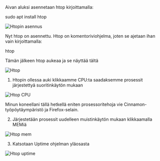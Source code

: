 Aivan aluksi asennetaan htop kirjoittamalla:

sudo apt install htop

![Htopin asennus](https://user-images.githubusercontent.com/72074501/117138068-397a4e00-adb3-11eb-894e-6a9df740ae20.png)

Nyt htop on asennettu. Htop on komentoriviohjelma, joten se ajetaan ihan vain kirjoittamalla:

htop

Tämän jälkeen htop aukeaa ja se näyttää tältä

![Htop](https://user-images.githubusercontent.com/72074501/117138155-4bf48780-adb3-11eb-899b-1c2a50f86724.png)

1. Htopin ollessa auki klikkaamme CPU:ta saadaksemme prosessit järjestettyä suoritinkäytön mukaan

![Htop CPU](https://user-images.githubusercontent.com/72074501/117138545-d5a45500-adb3-11eb-9afb-2f59cb2b88b8.png)

Minun koneellani tällä hetkellä eniten prosessoritehoja vie Cinnamon-työpöytäympäristö ja Firefox-selain.

2. Järjestetään prosessit uudelleen muistinkäytön mukaan klikkaamalla MEMiä

![Htop mem](https://user-images.githubusercontent.com/72074501/117138739-1c924a80-adb4-11eb-8d17-d4938b392941.png)

3. Katsotaan Uptime ohjelman yläosasta

![Htop uptime](https://user-images.githubusercontent.com/72074501/117139002-6418d680-adb4-11eb-94ec-5df587de674d.png)

